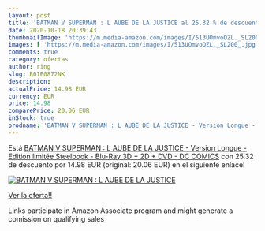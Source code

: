 ```yaml
---
layout: post
title: 'BATMAN V SUPERMAN : L AUBE DE LA JUSTICE al 25.32 % de descuento'
date: 2020-10-18 20:39:43
thumbnailImage: 'https://m.media-amazon.com/images/I/513UOmvoOZL._SL200_.jpg'
images: [ 'https://m.media-amazon.com/images/I/513UOmvoOZL._SL200_.jpg' ]
comments: true
category: ofertas
author: ring
slug: B01E0872NK
description:
actualPrice: 14.98 EUR
currency: EUR
price: 14.98
comparePrice: 20.06 EUR
inStock: true
prodname: 'BATMAN V SUPERMAN : L AUBE DE LA JUSTICE - Version Longue - Edition limitée  Steelbook - Blu-Ray 3D + 2D + DVD - DC COMICS'
---
```


Está [BATMAN V SUPERMAN : L AUBE DE LA JUSTICE - Version Longue - Edition limitée  Steelbook - Blu-Ray 3D + 2D + DVD - DC COMICS](https://www.amazon.fr/dp/B01E0872NK/?tag=tolees0d-21) con 25.32 de descuento por 14.98 EUR (original: 20.06 EUR) en el siguiente enlace!

[![BATMAN V SUPERMAN : L AUBE DE LA JUSTICE](https://m.media-amazon.com/images/I/513UOmvoOZL._SL200_.jpg)](https://www.amazon.fr/dp/B01E0872NK/?tag=tolees0d-21)

[Ver la oferta!!](https://www.amazon.fr/dp/B01E0872NK/?tag=tolees0d-21)

Links participate in Amazon Associate program and might generate a comission on qualifying sales


